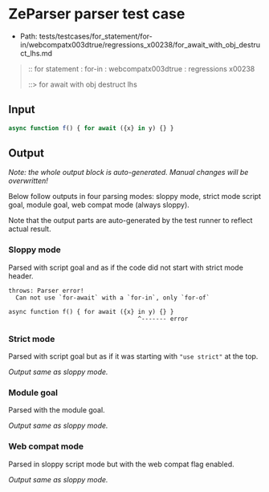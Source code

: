 # ZeParser parser test case

- Path: tests/testcases/for_statement/for-in/webcompatx003dtrue/regressions_x00238/for_await_with_obj_destruct_lhs.md

> :: for statement : for-in : webcompatx003dtrue : regressions x00238
>
> ::> for await with obj destruct lhs

## Input

`````js
async function f() { for await ({x} in y) {} }
`````

## Output

_Note: the whole output block is auto-generated. Manual changes will be overwritten!_

Below follow outputs in four parsing modes: sloppy mode, strict mode script goal, module goal, web compat mode (always sloppy).

Note that the output parts are auto-generated by the test runner to reflect actual result.

### Sloppy mode

Parsed with script goal and as if the code did not start with strict mode header.

`````
throws: Parser error!
  Can not use `for-await` with a `for-in`, only `for-of`

async function f() { for await ({x} in y) {} }
                                    ^------- error
`````

### Strict mode

Parsed with script goal but as if it was starting with `"use strict"` at the top.

_Output same as sloppy mode._

### Module goal

Parsed with the module goal.

_Output same as sloppy mode._

### Web compat mode

Parsed in sloppy script mode but with the web compat flag enabled.

_Output same as sloppy mode._
